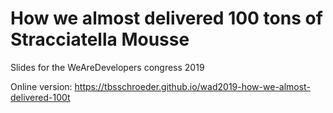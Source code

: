 # How we almost delivered 100 tons of Stracciatella Mousse
Slides for the WeAreDevelopers congress 2019

Online version: https://tbsschroeder.github.io/wad2019-how-we-almost-delivered-100t

